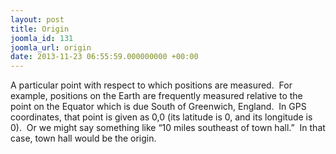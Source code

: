 ```yaml
---
layout: post
title: Origin
joomla_id: 131
joomla_url: origin
date: 2013-11-23 06:55:59.000000000 +00:00
---
```

<p>A particular point with respect to which positions are measured.&nbsp; For example, positions on the Earth are frequently measured relative to the point on the Equator which is due South of Greenwich, England.&nbsp; In GPS coordinates, that point is given as 0,0 (its latitude is 0, and its longitude is 0).&nbsp; Or we might say something like “10 miles southeast of town hall.”&nbsp; In that case, town hall would be the origin.</p>

